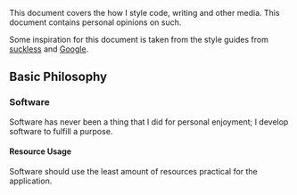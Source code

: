 This document covers the how I style code, writing and other media. This document contains personal opinions on such.

Some inspiration for this document is taken from the style guides from [suckless](https://suckless.org/coding_style/) and [Google](https://google.github.io/styleguide/).

## Basic Philosophy

### Software
Software has never been a thing that I did for personal enjoyment; I develop software to fulfill a purpose. 

#### Resource Usage
Software should use the least amount of resources practical for the application.

